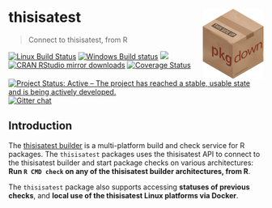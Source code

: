 # thisisatest <img src='man/figures/logo.png' align="right" height="138.5" />

> Connect to thisisatest, from R

<!-- badges: start -->
[![Linux Build Status](https://travis-ci.org/thisisatest/thisisatest.svg?branch=master)](https://travis-ci.org/thisisatest/thisisatest)
[![Windows Build status](https://ci.appveyor.com/api/projects/status/github/thisisatest/thisisatest?svg=true)](https://ci.appveyor.com/project/thisisatest/thisisatest)
[![](http://www.r-pkg.org/badges/version/thisisatest)](http://www.r-pkg.org/pkg/thisisatest)
[![CRAN RStudio mirror downloads](http://cranlogs.r-pkg.org/badges/thisisatest)](http://www.r-pkg.org/pkg/thisisatest)
[![Coverage Status](https://img.shields.io/codecov/c/github/thisisatest/thisisatest/master.svg)](https://codecov.io/github/thisisatest/thisisatest?branch=master)
[![Project Status: Active – The project has reached a stable, usable state and is being actively developed.](https://www.repostatus.org/badges/latest/active.svg)](https://www.repostatus.org/#active)
[![Gitter chat](https://badges.gitter.im/gitterHQ/gitter.png)](https://gitter.im/thisisatest/community)
<!-- badges: end -->

## Introduction

The [thisisatest builder](https://builder.thisisatest.io/) is a multi-platform build and
check service for R packages. The `thisisatest` packages uses the thisisatest API to connect to
the thisisatest builder and start package checks on various architectures:
**Run `R CMD check` on any of the thisisatest builder architectures, from R**.

The `thisisatest` package also supports accessing **statuses of previous checks**, and
**local use of the thisisatest Linux platforms via Docker**.
